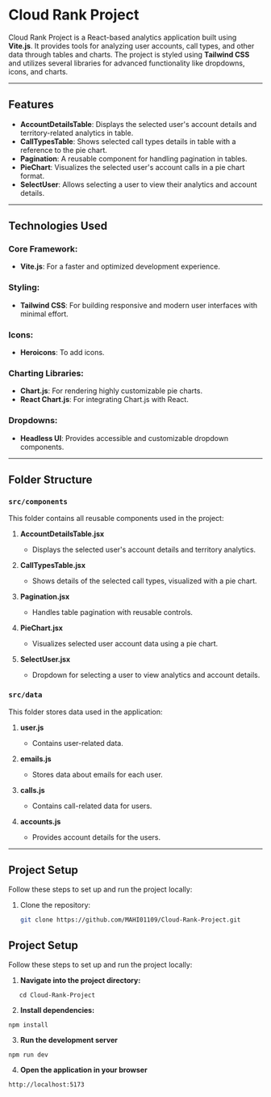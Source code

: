 # Cloud Rank Project

Cloud Rank Project is a React-based analytics application built using **Vite.js**. It provides tools for analyzing user accounts, call types, and other data through tables and charts. The project is styled using **Tailwind CSS** and utilizes several libraries for advanced functionality like dropdowns, icons, and charts.

---

## Features

- **AccountDetailsTable**: Displays the selected user's account details and territory-related analytics in table.
- **CallTypesTable**: Shows selected call types details in table with a reference to the pie chart.
- **Pagination**: A reusable component for handling pagination in tables.
- **PieChart**: Visualizes the selected user's account calls in a pie chart format.
- **SelectUser**: Allows selecting a user to view their analytics and account details.

---

## Technologies Used

### Core Framework:

- **Vite.js**: For a faster and optimized development experience.

### Styling:

- **Tailwind CSS**: For building responsive and modern user interfaces with minimal effort.

### Icons:

- **Heroicons**: To add icons.

### Charting Libraries:

- **Chart.js**: For rendering highly customizable pie charts.
- **React Chart.js**: For integrating Chart.js with React.

### Dropdowns:

- **Headless UI**: Provides accessible and customizable dropdown components.

---

## Folder Structure

### `src/components`

This folder contains all reusable components used in the project:

1. **AccountDetailsTable.jsx**

   - Displays the selected user's account details and territory analytics.

2. **CallTypesTable.jsx**

   - Shows details of the selected call types, visualized with a pie chart.

3. **Pagination.jsx**

   - Handles table pagination with reusable controls.

4. **PieChart.jsx**

   - Visualizes selected user account data using a pie chart.

5. **SelectUser.jsx**
   - Dropdown for selecting a user to view analytics and account details.

### `src/data`

This folder stores data used in the application:

1. **user.js**

   - Contains user-related data.

2. **emails.js**

   - Stores data about emails for each user.

3. **calls.js**

   - Contains call-related data for users.

4. **accounts.js**
   - Provides account details for the users.

---

## Project Setup

Follow these steps to set up and run the project locally:

1. Clone the repository:
   ```bash
   git clone https://github.com/MAHI01109/Cloud-Rank-Project.git

   ```
## Project Setup

Follow these steps to set up and run the project locally:

1. **Navigate into the project directory:**
```
   cd Cloud-Rank-Project
```
2. **Install dependencies:**
```
npm install
```
3. **Run the development server**
```
npm run dev
```
4. **Open the application in your browser**
```
http://localhost:5173
````
